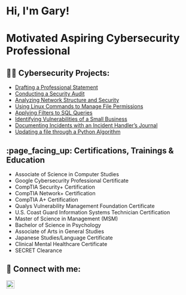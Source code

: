 <h1>Hi, I'm Gary! 
<h1>Motivated Aspiring Cybersecurity Professional</h1>

<h2>👨‍💻 Cybersecurity Projects:</h2>

- [Drafting a Professional Statement](https://github.com/gtyler23/DraftingProfessionalStatement)
- [Conducting a Security Audit](https://github.com/gtyler23/ConductingSecurityAudit)
- [Analyzing Network Structure and Security](https://github.com/gtyler23/AnalyzingNetworkStructureAndSecurity)
- [Using Linux Commands to Manage File Permissions](https://github.com/gtyler23/UsingLinuxCommandsToManageFilePermissions)
- [Applying Filters to SQL Queries](https://github.com/gtyler23/ApplyingFiltersToSQL_Queries)
- [Identifying Vulnerabilities of a Small Business](https://github.com/gtyler23/IdentifyingVulnerabilitiesForSmallBusiness)
- [Documenting Incidents with an Incident Handler’s Journal](https://github.com/gtyler23/DocumentingIncidentsWithIncidentHandlerJournal)
- [Updating a file through a Python Algorithm](https://github.com/gtyler23/UpdateFileThroughPythonAlgorithm/tree/main)

<h2>:page_facing_up: Certifications, Trainings & Education</h2>

- Associate of Science in Computer Studies
- Google Cybersecurity Professional Certificate
- CompTIA Security+ Certification
- CompTIA Network+ Certification
- CompTIA A+ Certification
- Qualys Vulnerability Management Foundation Certificate
- U.S. Coast Guard Information Systems Technician Certification
- Master of Science in Management (MSM)
- Bachelor of Science in Psychology
- Associate of Arts in General Studies
- Japanese Studies/Language Certificate
- Clinical Mental Healthcare Certificate
- SECRET Clearance

<h2> 🤳 Connect with me:</h2>

[<img align="left" alt="gtyler23 | LinkedIn" width="22px" src="https://cdn.jsdelivr.net/npm/simple-icons@v3/icons/linkedin.svg" />][linkedin]

[linkedin]: https://linkedin.com/in/garyt23


